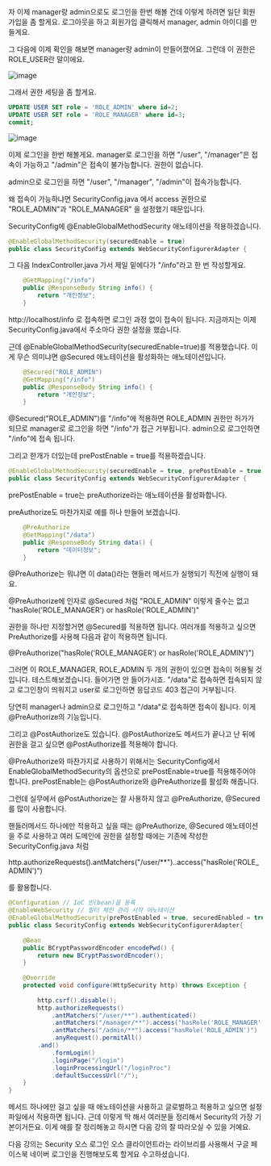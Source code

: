 자 이제 manager랑 admin으로도 로그인을 한번 해볼 건데 이렇게 하려면 일단 회원 가입을 좀 할게요.
로그아웃을 하고 회원가입 클릭해서 manager, admin 아이디를 만들게요.

그 다음에 이제 확인을 해보면 manager랑 admin이 만들어졌어요. 그런데 이 권한은 ROLE_USER란 말이에요. 

![image](https://user-images.githubusercontent.com/79847020/145189064-485d8089-7daa-4d1d-8b73-96837341a0ba.png)

그래서 권한 세팅을 좀 할게요. 

```SQL
UPDATE USER SET role = 'ROLE_ADMIN' where id=2;
UPDATE USER SET role = 'ROLE_MANAGER' where id=3;
commit;
```

![image](https://user-images.githubusercontent.com/79847020/145189149-2c5cac29-f93f-4189-b58d-31f933e7685e.png)

이제 로그인을 한번 해볼게요.
manager로 로그인을 하면 "/user", "/manager"은 접속이 가능하고 "/admin"은 접속이 불가능합니다. 권한이 없습니다.

admin으로 로그인을 하면 "/user", "/manager", "/admin"이 접속가능합니다. 

왜 접속이 가능하냐면 SecurityConfig.java 에서 access 권한으로 "ROLE_ADMIN"과 "ROLE_MANAGER" 을 설정했기 때문입니다. 

SecurityConfig에 @EnableGlobalMethodSecurity 애노테이션을 적용하겠습니다. 

```JAVA
@EnableGlobalMethodSecurity(securedEnable = true)
public class SecurityConfig extends WebSecurityConfigurerAdapter {
```

그 다음 IndexController.java 가서 제일 밑에다가 "/info"라고 한 번 작성할게요.

```JAVA
	@GetMapping("/info")
	public @ResponseBody String info() {
		return "개인정보";
	}
```

http://localhost/info 로 접속하면 로그인 과정 없이 접속이 됩니다. 
지금까지는 이제 SecurityConfig.java에서 주소마다 권한 설정을 했습니다. 

근데 @EnableGlobalMethodSecurity(securedEnable=true)를 적용했습니다. 
이게 무슨 의미냐면 @Secured 애노테이션을 활성화하는 애노테이션입니다. 

```JAVA
	@Secured("ROLE_ADMIN")
	@GetMapping("/info")
	public @ResponseBody String info() {
		return "개인정보";
	}
```

@Secured("ROLE_ADMIN")를 "/info"에 적용하면 ROLE_ADMIN 권한만 허가가 되므로 manager로 로그인을 하면 "/info"가 접근 거부됩니다. 
admin으로 로그인하면 "/info"에 접속 됩니다. 

그리고 한개가 더있는데 prePostEnable = true를 적용하겠습니다.

```JAVA
@EnableGlobalMethodSecurity(securedEnable = true, prePostEnable = true)
public class SecurityConfig extends WebSecurityConfigurerAdapter {
```

prePostEnable = true는 preAuthorize라는 애노테이션을 활성화합니다.

preAuthorize도 마찬가지로 예를 하나 만들어 보겠습니다.

```JAVA
	@PreAuthorize
	@GetMapping("/data")
	public @ResponseBody String data() {
		return "데이터정보";
	}
```


@PreAuthorize는 뭐냐면 이 data()라는 핸들러 메서드가 실행되기 직전에 실행이 돼요. 

@PreAuthorize에 인자로 @Secured 처럼 "ROLE_ADMIN" 이렇게 줄수는 없고 "hasRole('ROLE_MANAGER') or hasRole('ROLE_ADMIN')"

권한을 하나만 지정할거면 @Secured를 적용하면 됩니다. 여러개를 적용하고 싶으면 PreAuthorize를 사용해 다음과 같이 적용하면 됩니다.

@PreAuthorize("hasRole('ROLE_MANAGER') or hasRole('ROLE_ADMIN')")

그러면 이 ROLE_MANAGER, ROLE_ADMIN 두 개의 권한이 있으면 접속이 허용될 것입니다. 테스트해보겠습니다. 
들어가면 안 들어가시죠. "/data"로 접속하면 접속되지 않고 로그인창이 띄워지고 user로 로그인하면 응답코드 403 접근이 거부됩니다. 

당연히 manager나 admin으로 로그인하고 "/data"로 접속하면 접속이 됩니다. 
이게 @PreAuthorize의 기능입니다. 

그리고 @PostAuthorize도 있습니다. @PostAuthorize도 메서드가 끝나고 난 뒤에 권한을 걸고 싶으면 
@PostAuthorize를 적용해야 합니다.

@PreAuthorize와 마찬가지로 사용하기 위해서는 SecurityConfig에서 EnableGlobalMethodSecurity의 옵션으로 prePostEnable=true를 적용해주어야 합니다.
prePostEnable는 @PostAuthorize와 @PreAuthorize를 활성화 해줍니다.

그런데 실무에서 @PostAuthorize는 잘 사용하지 않고 @PreAuthorize, @Secured를 많이 사용합니다.

핸들러메서드 하나에만 적용하고 싶을 때는 @PreAuthorize, @Secured 애노테이션을 주로 사용하고 여러 도메인에 권한을 설정할 때에는 기존에 작성한 SecurityConfig.java 처럼 

http.authorizeRequests().antMatchers("/user/**")..access("hasRole('ROLE_ADMIN')") 

를 활용합니다.

```JAVA
@Configuration // IoC 빈(bean)을 등록
@EnableWebSecurity // 필터 체인 관리 시작 어노테이션
@EnableGlobalMethodSecurity(prePostEnabled = true, securedEnabled = true) // 특정 주소 접근시 권한 및 인증을 위한 어노테이션 활성화
public class SecurityConfig extends WebSecurityConfigurerAdapter{
	
	@Bean
	public BCryptPasswordEncoder encodePwd() {
		return new BCryptPasswordEncoder();
	}
	
	@Override
	protected void configure(HttpSecurity http) throws Exception {
		
		http.csrf().disable();
		http.authorizeRequests()
			.antMatchers("/user/**").authenticated()
			.antMatchers("/manager/**").access("hasRole('ROLE_MANAGER') or hasRole('ROLE_ADMIN')")
			.antMatchers("/admin/**").access("hasRole('ROLE_ADMIN')")
			.anyRequest().permitAll()
		.and()
			.formLogin()
			.loginPage("/login")
			.loginProcessingUrl("/loginProc")
			.defaultSuccessUrl("/");
	}
}
```

메서드 하나에만 걸고 싶을 때 애노테이션을 사용하고 글로벌하고 적용하고 싶으면 설정파일에서 적용하면 됩니다. 
근데 이렇게 딱 해서 여러분들 정리해서 Security의 가장 기본이거든요. 
이게 얘를 잘 정리해놓고 하시면 다음 강의 잘 따라오실 수 있을 거예요.

다음 강의는 Security 오스 로그인 오스 클라이언트라는 라이브리를 사용해서 구글 페이스북 네이버 로그인을 진행해보도록 할게요 수고하셨습니다.
